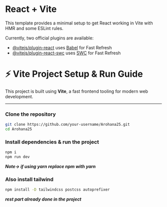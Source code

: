 # React + Vite

This template provides a minimal setup to get React working in Vite with HMR and some ESLint rules.

Currently, two official plugins are available:

- [@vitejs/plugin-react](https://github.com/vitejs/vite-plugin-react/blob/main/packages/plugin-react/README.md) uses [Babel](https://babeljs.io/) for Fast Refresh
- [@vitejs/plugin-react-swc](https://github.com/vitejs/vite-plugin-react-swc) uses [SWC](https://swc.rs/) for Fast Refresh

# ⚡ Vite Project Setup & Run Guide  

This project is built using **Vite**, a fast frontend tooling for modern web development.  

---
### Clone the repository
```sh
git clone https://github.com/your-username/Arohana25.git
cd Arohana25
```

### Install dependencies & run the project
```sh
npm i
npm run dev
```
***Note-> if using yarn replace npm with yarn***

### Also install tailwind

```sh
npm install -D tailwindcss postcss autoprefixer
```

***rest part already done in the project***
